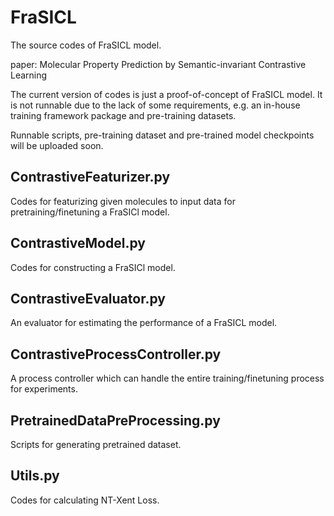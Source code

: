 # FraSICL
The source codes of FraSICL model.

paper: Molecular Property Prediction by Semantic-invariant Contrastive Learning

The current version of codes is just a proof-of-concept of FraSICL model. It is not runnable due to the lack of some requirements, e.g. an in-house training framework package and pre-training datasets.

Runnable scripts, pre-training dataset and pre-trained model checkpoints will be uploaded soon.

## ContrastiveFeaturizer.py
Codes for featurizing given molecules to input data for pretraining/finetuning a FraSICl model.


## ContrastiveModel.py
Codes for constructing a FraSICl model.

## ContrastiveEvaluator.py
An evaluator for estimating the performance of a FraSICL model.

## ContrastiveProcessController.py
A process controller which can handle the entire training/finetuning process for experiments.

## PretrainedDataPreProcessing.py
Scripts for generating pretrained dataset.

## Utils.py
Codes for calculating NT-Xent Loss.

